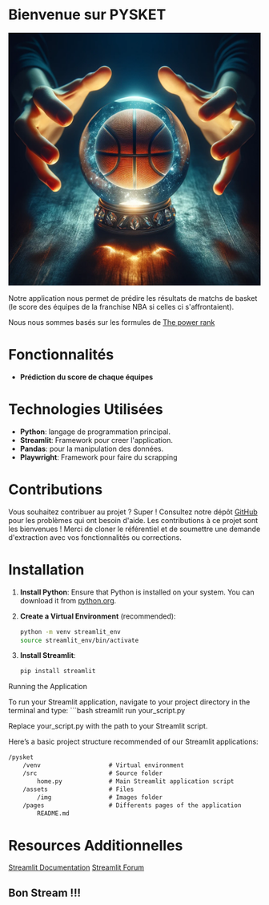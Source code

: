 # Bienvenue sur PYSKET

![Logo](src/assets/img/pysket.png)

Notre application nous permet de prédire les résultats de matchs de basket (le score des équipes de la franchise NBA si celles ci s'affrontaient).

Nous nous sommes basés sur les formules de [The power rank](https://thepowerrank.com/cbb-analytics/)

# Fonctionnalités

- **Prédiction du score de chaque équipes**

# Technologies Utilisées

- **Python**: langage de programmation principal.
- **Streamlit**: Framework pour creer l'application.
- **Pandas**: pour la manipulation des données.
- **Playwright**: Framework pour faire du scrapping

# Contributions
Vous souhaitez contribuer au projet ? Super ! Consultez notre dépôt [GitHub]() pour les problèmes qui ont besoin d'aide.
Les contributions à ce projet sont les bienvenues ! Merci de cloner le référentiel et de soumettre une demande d'extraction avec vos fonctionnalités ou corrections.


# Installation

1. **Install Python**: Ensure that Python is installed on your system. You can download it from [python.org](https://www.python.org/downloads/).

2. **Create a Virtual Environment** (recommended):
   ```bash
   python -m venv streamlit_env
   source streamlit_env/bin/activate  

3. **Install Streamlit**:
    ```bash
    pip install streamlit
    
Running the Application


To run your Streamlit application, navigate to your project directory in the terminal and type:
    ```bash
        streamlit run your_script.py


Replace your_script.py with the path to your Streamlit script.


Here’s a basic project structure recommended of our Streamlit applications:

    /pysket
        /venv                   # Virtual environment
        /src                    # Source folder
            home.py             # Main Streamlit application script
        /assets                 # Files
            /img                # Images folder
        /pages                  # Differents pages of the application
            README.md




# Resources Additionnelles

[Streamlit Documentation](https://docs.streamlit.io/get-started)
[Streamlit Forum](https://discuss.streamlit.io/)


## Bon Stream !!!
